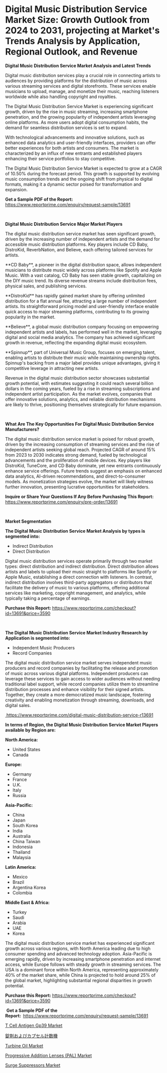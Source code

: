 <p><h1>Digital Music Distribution Service Market Size: Growth Outlook from 2024 to 2031, projecting at Market's Trends Analysis by Application, Regional Outlook, and Revenue</h1></p><p><strong>Digital Music Distribution Service Market Analysis and Latest Trends</strong></p>
<p><p>Digital music distribution services play a crucial role in connecting artists to audiences by providing platforms for the distribution of music across various streaming services and digital storefronts. These services enable musicians to upload, manage, and monetize their music, reaching listeners worldwide while also handling copyright and royalties.</p><p>The Digital Music Distribution Service Market is experiencing significant growth, driven by the rise in music streaming, increasing smartphone penetration, and the growing popularity of independent artists leveraging online platforms. As more users adopt digital consumption habits, the demand for seamless distribution services is set to expand. </p><p>With technological advancements and innovative solutions, such as enhanced data analytics and user-friendly interfaces, providers can offer better experiences for both artists and consumers. The market is characterized by an influx of new entrants and established players enhancing their service portfolios to stay competitive.</p><p>The Digital Music Distribution Service Market is expected to grow at a CAGR of 10.50% during the forecast period. This growth is supported by evolving music consumption trends and the ongoing shift from physical to digital formats, making it a dynamic sector poised for transformation and expansion.</p></p>
<p><strong>Get a Sample PDF of the Report:&nbsp;</strong> <a href="https://www.reportprime.com/enquiry/request-sample/13691">https://www.reportprime.com/enquiry/request-sample/13691</a></p>
<p>&nbsp;</p>
<p><strong>Digital Music Distribution Service Major Market Players</strong></p>
<p><p>The digital music distribution service market has seen significant growth, driven by the increasing number of independent artists and the demand for accessible music distribution platforms. Key players include CD Baby, DistroKid, ReverbNation, and Believe, each offering tailored services for artists.</p><p>**CD Baby**, a pioneer in the digital distribution space, allows independent musicians to distribute music widely across platforms like Spotify and Apple Music. With a vast catalog, CD Baby has seen stable growth, capitalizing on the DIY music trend. Its diverse revenue streams include distribution fees, physical sales, and publishing services.</p><p>**DistroKid** has rapidly gained market share by offering unlimited distribution for a flat annual fee, attracting a large number of independent artists. Its straightforward pricing model and user-friendly interface enable quick access to major streaming platforms, contributing to its growing popularity in the market.</p><p>**Believe**, a global music distribution company focusing on empowering independent artists and labels, has performed well in the market, leveraging digital and social media analytics. The company has achieved significant growth in revenue, reflecting the expanding digital music ecosystem.</p><p>**Spinnup**, part of Universal Music Group, focuses on emerging talent, enabling artists to distribute their music while maintaining ownership rights. Spinnup's backing from a major label provides unique advantages, giving it competitive leverage in attracting new artists.</p><p>Revenue in the digital music distribution sector showcases substantial growth potential, with estimates suggesting it could reach several billion dollars in the coming years, fueled by a rise in streaming subscriptions and independent artist participation. As the market evolves, companies that offer innovative solutions, analytics, and reliable distribution mechanisms are likely to thrive, positioning themselves strategically for future expansion.</p></p>
<p>&nbsp;</p>
<p><strong>What Are The Key Opportunities For Digital Music Distribution Service Manufacturers?</strong></p>
<p><p>The digital music distribution service market is poised for robust growth, driven by the increasing consumption of streaming services and the rise of independent artists seeking global reach. Projected CAGR of around 15% from 2023 to 2030 indicates strong demand, fueled by technological advancements and the proliferation of mobile devices. Key players like DistroKid, TuneCore, and CD Baby dominate, yet new entrants continuously enhance service offerings. Future trends suggest an emphasis on enhanced data analytics, AI-driven recommendations, and direct-to-consumer models. As monetization strategies evolve, the market will likely witness further innovation, presenting lucrative opportunities for stakeholders.</p></p>
<p><strong>Inquire or Share Your Questions If Any Before Purchasing This Report:</strong> <a href="https://www.reportprime.com/enquiry/pre-order/13691">https://www.reportprime.com/enquiry/pre-order/13691</a></p>
<p>&nbsp;</p>
<p><strong>Market Segmentation</strong></p>
<p><strong>The Digital Music Distribution Service Market Analysis by types is segmented into:</strong></p>
<p><ul><li>Indirect Distribution</li><li>Direct Distribution</li></ul></p>
<p><p>Digital music distribution services operate primarily through two market types: direct distribution and indirect distribution. Direct distribution allows artists and labels to upload their music straight to platforms like Spotify or Apple Music, establishing a direct connection with listeners. In contrast, indirect distribution involves third-party aggregators or distributors that facilitate the delivery of music to various platforms, offering additional services like marketing, copyright management, and analytics, while typically taking a percentage of earnings.</p></p>
<p><strong>Purchase this Report:&nbsp;</strong><a href="https://www.reportprime.com/checkout?id=13691&price=3590">https://www.reportprime.com/checkout?id=13691&price=3590</a></p>
<p>&nbsp;</p>
<p><strong>The Digital Music Distribution Service Market Industry Research by Application is segmented into:</strong></p>
<p><ul><li>Independent Music Producers</li><li>Record Companies</li></ul></p>
<p><p>The digital music distribution service market serves independent music producers and record companies by facilitating the release and promotion of music across various digital platforms. Independent producers can leverage these services to gain access to wider audiences without needing traditional label support, while record companies utilize them to streamline distribution processes and enhance visibility for their signed artists. Together, they create a more democratized music landscape, fostering creativity and enabling monetization through streaming, downloads, and digital sales.</p></p>
<p><a href="https://www.reportprime.com/digital-music-distribution-service-r13691">&nbsp;https://www.reportprime.com/digital-music-distribution-service-r13691</a></p>
<p><strong>In terms of Region, the Digital Music Distribution Service Market Players available by Region are:</strong></p>
<p>
    <p> <strong> North America: </strong>
        <ul>
            <li>United States</li>
            <li>Canada</li>
        </ul>
        </p> 
    <p> <strong> Europe: </strong>
        <ul>
            <li>Germany</li>
            <li>France</li>
            <li>U.K.</li>
            <li>Italy</li>
            <li>Russia</li>
        </ul>
        </p> 
    <p> <strong> Asia-Pacific: </strong>
        <ul>
            <li>China</li>
            <li>Japan</li>
            <li>South Korea</li>
            <li>India</li>
            <li>Australia</li>
            <li>China Taiwan</li>
            <li>Indonesia</li>
            <li>Thailand</li>
            <li>Malaysia</li>
        </ul>
        </p> 
    <p> <strong> Latin America: </strong>
        <ul>
            <li>Mexico</li>
            <li>Brazil</li>
            <li>Argentina Korea</li>
            <li>Colombia</li>
        </ul>
        </p> 
    <p> <strong> Middle East & Africa: </strong>
        <ul>
            <li>Turkey</li>
            <li>Saudi</li>
            <li>Arabia</li>
            <li>UAE</li>
            <li>Korea</li>
        </ul>
    </p>
    </p>
<p><p>The digital music distribution service market has experienced significant growth across various regions, with North America leading due to high consumer spending and advanced technology adoption. Asia-Pacific is emerging rapidly, driven by increasing smartphone penetration and internet access, while Europe follows with steady growth in streaming services. The USA is a dominant force within North America, representing approximately 40% of the market share, while China is projected to hold around 25% of the global market, highlighting substantial regional disparities in growth potential.</p></p>
<p><strong>Purchase this Report: </strong><a href="https://www.reportprime.com/checkout?id=13691&price=3590">https://www.reportprime.com/checkout?id=13691&price=3590</a></p>
<p>&nbsp;<strong>Get a Sample PDF of the Report:&nbsp;&nbsp;</strong><a href="https://www.reportprime.com/enquiry/request-sample/13691">https://www.reportprime.com/enquiry/request-sample/13691</a></p>
<p><strong></strong></p>
<p><p><a href="https://medium.com/@brisistensen57567/the-t-cell-antigen-gp39-market-report-analyzes-important-operational-and-performance-data-so-one-adbb28e8a40b">T Cell Antigen Gp39 Market</a></p><p><a href="https://medium.com/@natkinneij6j/tablet-and-capsule-counting-machines-market-%E3%81%AF-%E3%82%B3%E3%82%B9%E3%83%88%E7%AE%A1%E7%90%86%E3%81%A8%E5%8A%B9%E7%8E%87%E5%90%91%E4%B8%8A%E3%82%92%E5%84%AA%E5%85%88%E3%81%97%E3%81%BE%E3%81%99-%E3%81%95%E3%82%89%E3%81%AB-%E5%A0%B1%E5%91%8A%E6%9B%B8%E3%81%AF%E5%B8%82%E5%A0%B4%E3%81%AE%E9%9C%80%E8%A6%81%E9%9D%A2%E3%81%A8%E4%BE%9B%E7%B5%A6%E9%9D%A2%E3%81%AE%E4%B8%A1%E6%96%B9%E3%82%92%E3%82%AB%E3%83%90%E3%83%BC%E3%81%97%E3%81%A6%E3%81%84%E3%81%BE%E3%81%99-a10293b3021b">錠剤およびカプセル計数機</a></p><p><a href="https://www.linkedin.com/pulse/global-turbine-oil-industry-research-report-competitive-7igoc?trackingId=T%2BDe0YcPRMez0fILpb%2BNeA%3D%3D">Turbine Oil Market</a></p><p><a href="https://issuu.com/reportprime-2/docs/progressive-addition-lenses-pal-mar_5eab1b15fc7cc8">Progressive Addition Lenses (PAL) Market</a></p><p><a href="https://www.linkedin.com/pulse/how-surge-suppressors-market-evolve-growth-analysis-0i6gc?trackingId=pL6ySv0%2FQ%2B%2BZphoYSJqN7A%3D%3D">Surge Suppressors Market</a></p></p>